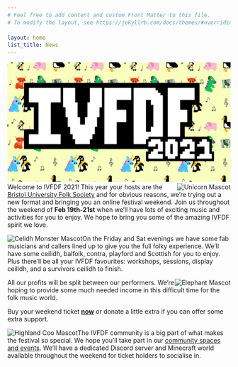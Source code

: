 ```yaml
---
# Feel free to add content and custom Front Matter to this file.
# To modify the layout, see https://jekyllrb.com/docs/themes/#overriding-theme-defaults

layout: home
list_title: News
---
```

![IVFDF2021 Logo](assets/logo_large.png)
<span style="float:right">![Unicorn Mascot]({{site.baseurl}}/assets/mascot_unicorn.png)</span>
Welcome to IVFDF 2021! This year your hosts are the [Bristol University Folk Society](https://bristolfolksoc.com/) and for obvious reasons, we’re trying out a new format and bringing you an online festival weekend. 
Join us throughout the weekend of **Feb 19th-21st** when we’ll have lots of exciting music and activities for you to enjoy. 
We hope to bring you some of the amazing IVFDF spirit we love.  

<span style="float:left">![Celidh Monster Mascot]({{site.baseurl}}/assets/mascot_celidh_monster.png)</span>
On the Friday and Sat evenings we have some fab musicians and callers lined up to give you the full folky experience.
We’ll have some ceilidh, balfolk, contra, playford and Scottish for you to enjoy. 
Plus there’ll be all your IVFDF favourites: workshops, sessions, display ceilidh, and a survivors ceilidh to finish. 

<span style="float:right">![Elephant Mascot]({{site.baseurl}}/assets/mascot_elephant.png)</span>
All our profits will be split between our performers.
We’re hoping to provide some much needed income in this difficult time for the folk music world. 


Buy your weekend ticket **[now]({{site.baseurl}}/tickets/)** or donate a little extra if you can offer some extra support. 

<span style="float:left">![Highland Coo Mascot]({{site.baseurl}}/assets/mascot_highland_coo.png)</span>
The IVFDF community is a big part of what makes the festival so special. 
We hope you’ll take part in our [community spaces and events]({{site.baseurl}}/community/). 
We’ll have a dedicated Discord server and Minecraft world available throughout the weekend for ticket holders to socialise in.
